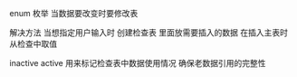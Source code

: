 enum 
枚举
当数据要改变时要修改表

解决方法
当想指定用户输入时
创建检查表 里面放需要插入的数据
在插入主表时从检查中取值

inactive
active
用来标记检查表中数据使用情况
确保老数据引用的完整性

